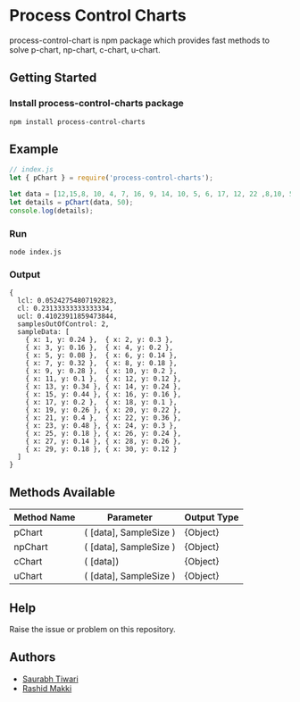 # Process Control Charts
process-control-chart is npm package which provides fast methods to solve p-chart, np-chart, c-chart, u-chart.

## Getting Started

### Install process-control-charts package

```
npm install process-control-charts
```

## Example

```js
// index.js
let { pChart } = require('process-control-charts');

let data = [12,15,8, 10, 4, 7, 16, 9, 14, 10, 5, 6, 17, 12, 22 ,8,10, 5 , 13, 11, 20, 18, 24, 15, 9, 12, 7, 13, 9, 6];
let details = pChart(data, 50);
console.log(details);
```

### Run
```
node index.js
```

### Output
```
{
  lcl: 0.05242754807192823,
  cl: 0.23133333333333334,
  ucl: 0.41023911859473844,
  samplesOutOfControl: 2,
  sampleData: [
    { x: 1, y: 0.24 },  { x: 2, y: 0.3 },
    { x: 3, y: 0.16 },  { x: 4, y: 0.2 },
    { x: 5, y: 0.08 },  { x: 6, y: 0.14 },
    { x: 7, y: 0.32 },  { x: 8, y: 0.18 },
    { x: 9, y: 0.28 },  { x: 10, y: 0.2 },
    { x: 11, y: 0.1 },  { x: 12, y: 0.12 },
    { x: 13, y: 0.34 }, { x: 14, y: 0.24 },
    { x: 15, y: 0.44 }, { x: 16, y: 0.16 },
    { x: 17, y: 0.2 },  { x: 18, y: 0.1 },
    { x: 19, y: 0.26 }, { x: 20, y: 0.22 },
    { x: 21, y: 0.4 },  { x: 22, y: 0.36 },
    { x: 23, y: 0.48 }, { x: 24, y: 0.3 },
    { x: 25, y: 0.18 }, { x: 26, y: 0.24 },
    { x: 27, y: 0.14 }, { x: 28, y: 0.26 },
    { x: 29, y: 0.18 }, { x: 30, y: 0.12 }
  ]
}
```

## Methods Available
| Method Name   | Parameter              | Output Type   |
| ------------- | ---------------------  | ------------- |
| pChart        | ( [data], SampleSize ) | {Object}      |
| npChart       | ( [data], SampleSize ) | {Object}      |
| cChart        | ( [data])              | {Object}      |
| uChart        | ( [data], SampleSize ) | {Object}      |

## Help
Raise the issue or problem on this repository.

## Authors
* [Saurabh Tiwari](https://github.com/saurabhtiwarii/)
* [Rashid Makki](https://github.com/rashidmakki/)

